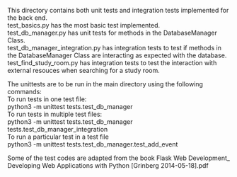 This directory contains both unit tests and integration tests implemented for the back end.  
test_basics.py has the most basic test implemented.  
test_db_manager.py has unit tests for methods in the DatabaseManager Class.  
test_db_manager_integration.py has integration tests to test if methods in the DatabaseManager Class are interacting as expected with the database.  
test_find_study_room.py has integration tests to test the interaction with external resouces when searching for a study room.  
  

  
The unittests are to be run in the main directory using the following commands:  
To run tests in one test file:  
    python3 -m unittest tests.test_db_manager  
To run tests in multiple test files:  
    python3 -m unittest tests.test_db_manager tests.test_db_manager_integration  
To run a particular test in a test file  
    python3 -m unittest tests.test_db_manager.test_add_event  
  

Some of the test codes are adapted from the book Flask Web Development_ Developing Web Applications with Python [Grinberg 2014-05-18].pdf
  